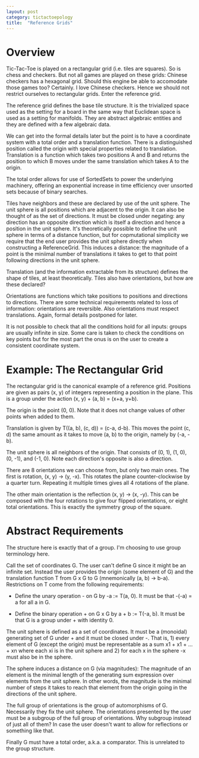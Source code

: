 ```yaml
---
layout: post
category: tictactoepology
title:  "Reference Grids"
---
```


# Overview

Tic-Tac-Toe is played on a rectangular grid (i.e. tiles are squares). So is chess and checkers. But not all games are played on these grids: Chinese checkers has a hexagonal grid. Should this engine be able to accomodate those games too? Certainly. I love Chinese checkers. Hence we should not restrict ourselves to rectangular grids. Enter the reference grid.

The reference grid defines the base tile structure. It is the trivialized space used as the setting for a board in the same way that Euclidean space is used as a setting for manifolds. They are abstract algebraic entities and they are defined with a few algebraic data.

We can get into the formal details later but the point is to have a coordinate system with a total order and a translation function. There is a distinguished position called the origin with special properties related to translation. Translation is a function which takes two positions A and B and returns the position to which B moves under the same translation which takes A to the origin.

The total order allows for use of SortedSets to power the underlying machinery, offering an exponential increase in time efficiency over unsorted sets because of binary searches.

Tiles have neighbors and these are declared by use of the unit sphere. The unit sphere is all positions which are adjacent to the origin. It can also be thought of as the set of directions. It must be closed under negating: any direction has an opposite direction which is itself a direction and hence a position in the unit sphere. It's theoretically possible to define the unit sphere in terms of a distance function, but for copmutational simplicity we require that the end user provides the unit sphere directly when constructing a ReferenceGrid. This induces a distance: the magnitude of a point is the miniimal number of translations it takes to get to that point following directions in the unit sphere.

Translation (and the information extractable from its structure) defines the shape of tiles, at least theoretically. Tiles also have orientations, but how are these declared?

Orientations are functions which take positions to positions and directions to directions. There are some technical requirements related to loss of information: orientations are reversible. Also orientations must respect translations. Again, formal details postponed for later.

It is not possible to check that all the conditions hold for all inputs: groups are usually infinite in size. Some care is taken to check the conditions on key points but for the most part the onus is on the user to create a consistent coordinate system.

# Example: The Rectangular Grid

The rectangular grid is the canonical example of a reference grid. Positions are given as pairs (x, y) of integers representing a position in the plane. This is a group under the action (x, y) + (a, b) = (x+a, y+b).

The origin is the point (0, 0). Note that it does not change values of other points when added to them.

Translation is given by T((a, b), (c, d)) = (c-a, d-b). This moves the point (c, d) the same amount as it takes to move (a, b) to the origin, namely by (-a, -b).

The unit sphere is all neighbors of the origin. That consists of (0, 1), (1, 0), (0, -1), and (-1, 0). Note each direction's opposite is also a direction.

There are 8 orientations we can choose from, but only two main ones. The first is rotation, (x, y) -> (y, -x). This rotates the plane counter-clockwise by a quarter turn. Repeating it multiple times gives all 4 rotations of the plane.

The other main orientation is the reflection (x, y) -> (x, -y). This can be composed with the four rotations to give four flipped orientations, or eight total orientations. This is exactly the symmetry group of the square.

# Abstract Requirements

The structure here is exactly that of a group. I'm choosing to use group terminology here.

Call the set of coordinates G. The user can't define G since it might be an infinite set. Instead the user provides the origin (some element of G) and the translation function T from G x G to G (mnemonically (a, b) -> b-a). Restrictions on T come from the following requirements:

- Define the unary operation - on G by -a := T(a, 0). It must be that -(-a) = a for all a in G.

- Define the binary operation + on G x G by a + b := T(-a, b). It must be that G is a group under + with identity 0.

The unit sphere is defined as a set of coordinates. It must be a (monoidal) generating set of G under + and it must be closed under -. That is, 1) every element of G (except the origin) must be representable as a sum x1 + x1 + ... + xn where each xi is in the unit sphere and 2) for each x in the sphere -x must also be in the sphere.

The sphere induces a distance on G (via magnitudes): The magnitude of an element is the minimal length of the generating sum expression over elements from the unit sphere. In other words, the magnitude is the minimal number of steps it takes to reach that element from the origin going in the directions of the unit sphere.

The full group of orientations is the group of automorphisms of G. Necessarily they fix the unit sphere. The orientations presented by the user must be a subgroup of the full group of orientations. Why subgroup instead of just all of them? In case the user doesn't want to allow for reflections or something like that.

Finally G must have a total order, a.k.a. a comparator. This is unrelated to the group structure.
